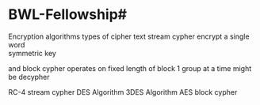 # BWL-Fellowship#

Encryption algorithms
types of cipher text
stream cypher  encrypt a single word   
symmetric key


and block cypher    operates on fixed length of block
1 group at a time
might be decypher 


RC-4 stream cypher
DES Algorithm
3DES Algorithm
AES block cypher


